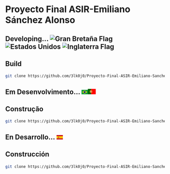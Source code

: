 # Proyecto Final ASIR-Emiliano Sánchez Alonso

## Developing... ![Gran Bretaña Flag](https://flagcdn.com/w20/gb.png) ![Estados Unidos](https://flagcdn.com/w20/us.png) ![Inglaterra Flag](https://flagcdn.com/w20/gb-eng.png) 
## Build
```bash
git clone https://github.com/3lk0j0/Proyecto-Final-ASIR-Emiliano-Sanchez-Alonso.git
```

## Em Desenvolvimento... <img src="https://raw.githubusercontent.com/3lk0j0/flags/main/br.png" alt="Bandera de Brasil" width="20"><img src="https://raw.githubusercontent.com/3lk0j0/flags/main/pt.png" alt="Bandera de Portugal" width="25">
## Construção
```bash
git clone https://github.com/3lk0j0/Proyecto-Final-ASIR-Emiliano-Sanchez-Alonso.git
```

## En Desarrollo... <img src="https://raw.githubusercontent.com/3lk0j0/flags/main/es.png" alt="Bandera de España" width="20">
## Construcción
```bash
git clone https://github.com/3lk0j0/Proyecto-Final-ASIR-Emiliano-Sanchez-Alonso.git
```
